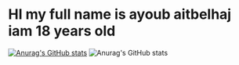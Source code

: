 # HI my full name is ayoub aitbelhaj iam 18 years old
[![Anurag's GitHub stats](https://github-readme-stats.vercel.app/api?username=aaitbelh)](https://github.com/aaitbelh/github-readme-stats)
![Anurag's GitHub stats](https://github-readme-stats.vercel.app/api?username=aaitbelh&show_icons=true)

